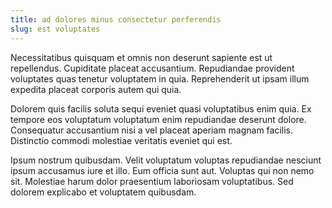 ```yaml
---
title: ad dolores minus consectetur perferendis
slug: est voluptates
---
```


Necessitatibus quisquam et omnis non deserunt sapiente est ut repellendus. Cupiditate placeat accusantium. Repudiandae provident voluptates quas tenetur voluptatem in quia. Reprehenderit ut ipsam illum expedita placeat corporis autem qui quia.

Dolorem quis facilis soluta sequi eveniet quasi voluptatibus enim quia. Ex tempore eos voluptatum voluptatum enim repudiandae deserunt dolore. Consequatur accusantium nisi a vel placeat aperiam magnam facilis. Distinctio commodi molestiae veritatis eveniet qui est.

Ipsum nostrum quibusdam. Velit voluptatum voluptas repudiandae nesciunt ipsum accusamus iure et illo. Eum officia sunt aut. Voluptas qui non nemo sit. Molestiae harum dolor praesentium laboriosam voluptatibus. Sed dolorem explicabo et voluptatem quibusdam.

